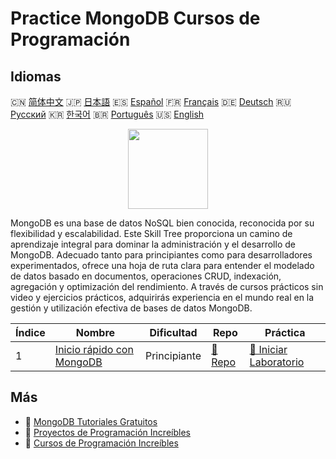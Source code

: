 # Practice MongoDB Cursos de Programación

## Idiomas

🇨🇳 [简体中文](README_zh.md) 🇯🇵 [日本語](README_ja.md) 🇪🇸 [Español](README_es.md) 🇫🇷 [Français](README_fr.md) 🇩🇪 [Deutsch](README_de.md) 🇷🇺 [Русский](README_ru.md) 🇰🇷 [한국어](README_ko.md) 🇧🇷 [Português](README_pt.md) 🇺🇸 [English](README.md) 

<div align="center">
<img width="128px" src="https://file.labex.io/path/iL7seSYd8jLs.png">
</div>

MongoDB es una base de datos NoSQL bien conocida, reconocida por su flexibilidad y escalabilidad. Este Skill Tree proporciona un camino de aprendizaje integral para dominar la administración y el desarrollo de MongoDB. Adecuado tanto para principiantes como para desarrolladores experimentados, ofrece una hoja de ruta clara para entender el modelado de datos basado en documentos, operaciones CRUD, indexación, agregación y optimización del rendimiento. A través de cursos prácticos sin video y ejercicios prácticos, adquirirás experiencia en el mundo real en la gestión y utilización efectiva de bases de datos MongoDB.

|   Índice | Nombre                                                                            | Dificultad   | Repo                                                              | Práctica                                                                       |
|----------|-----------------------------------------------------------------------------------|--------------|-------------------------------------------------------------------|--------------------------------------------------------------------------------|
|        1 | [Inicio rápido con MongoDB](https://labex.io/es/courses/quick-start-with-mongodb) | Principiante | [🔗 Repo](https://github.com/labex-labs/quick-start-with-mongodb) | [🚀 Iniciar Laboratorio](https://labex.io/es/courses/quick-start-with-mongodb) |

## Más

- 🔗 [MongoDB Tutoriales Gratuitos](https://github.com/labex-labs/mongodb-free-tutorials)
- 🔗 [Proyectos de Programación Increíbles](https://github.com/labex-labs/awesome-programming-projects)
- 🔗 [Cursos de Programación Increíbles](https://github.com/labex-labs/awesome-programming-courses)

